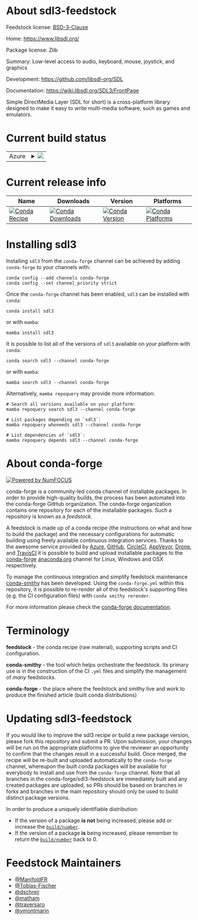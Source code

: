 About sdl3-feedstock
====================

Feedstock license: [BSD-3-Clause](https://github.com/conda-forge/sdl-feedstock/blob/main/LICENSE.txt)

Home: https://www.libsdl.org/

Package license: Zlib

Summary: Low-level access to audio, keyboard, mouse, joystick, and graphics

Development: https://github.com/libsdl-org/SDL

Documentation: https://wiki.libsdl.org/SDL3/FrontPage

Simple DirectMedia Layer (SDL for short) is a cross-platform library designed
to make it easy to write multi-media software, such as games and emulators.


Current build status
====================


<table>
    
  <tr>
    <td>Azure</td>
    <td>
      <details>
        <summary>
          <a href="https://dev.azure.com/conda-forge/feedstock-builds/_build/latest?definitionId=9425&branchName=main">
            <img src="https://dev.azure.com/conda-forge/feedstock-builds/_apis/build/status/sdl-feedstock?branchName=main">
          </a>
        </summary>
        <table>
          <thead><tr><th>Variant</th><th>Status</th></tr></thead>
          <tbody><tr>
              <td>linux_64</td>
              <td>
                <a href="https://dev.azure.com/conda-forge/feedstock-builds/_build/latest?definitionId=9425&branchName=main">
                  <img src="https://dev.azure.com/conda-forge/feedstock-builds/_apis/build/status/sdl-feedstock?branchName=main&jobName=linux&configuration=linux%20linux_64_" alt="variant">
                </a>
              </td>
            </tr><tr>
              <td>linux_aarch64</td>
              <td>
                <a href="https://dev.azure.com/conda-forge/feedstock-builds/_build/latest?definitionId=9425&branchName=main">
                  <img src="https://dev.azure.com/conda-forge/feedstock-builds/_apis/build/status/sdl-feedstock?branchName=main&jobName=linux&configuration=linux%20linux_aarch64_" alt="variant">
                </a>
              </td>
            </tr><tr>
              <td>linux_ppc64le</td>
              <td>
                <a href="https://dev.azure.com/conda-forge/feedstock-builds/_build/latest?definitionId=9425&branchName=main">
                  <img src="https://dev.azure.com/conda-forge/feedstock-builds/_apis/build/status/sdl-feedstock?branchName=main&jobName=linux&configuration=linux%20linux_ppc64le_" alt="variant">
                </a>
              </td>
            </tr><tr>
              <td>osx_64</td>
              <td>
                <a href="https://dev.azure.com/conda-forge/feedstock-builds/_build/latest?definitionId=9425&branchName=main">
                  <img src="https://dev.azure.com/conda-forge/feedstock-builds/_apis/build/status/sdl-feedstock?branchName=main&jobName=osx&configuration=osx%20osx_64_" alt="variant">
                </a>
              </td>
            </tr><tr>
              <td>osx_arm64</td>
              <td>
                <a href="https://dev.azure.com/conda-forge/feedstock-builds/_build/latest?definitionId=9425&branchName=main">
                  <img src="https://dev.azure.com/conda-forge/feedstock-builds/_apis/build/status/sdl-feedstock?branchName=main&jobName=osx&configuration=osx%20osx_arm64_" alt="variant">
                </a>
              </td>
            </tr><tr>
              <td>win_64</td>
              <td>
                <a href="https://dev.azure.com/conda-forge/feedstock-builds/_build/latest?definitionId=9425&branchName=main">
                  <img src="https://dev.azure.com/conda-forge/feedstock-builds/_apis/build/status/sdl-feedstock?branchName=main&jobName=win&configuration=win%20win_64_" alt="variant">
                </a>
              </td>
            </tr>
          </tbody>
        </table>
      </details>
    </td>
  </tr>
</table>

Current release info
====================

| Name | Downloads | Version | Platforms |
| --- | --- | --- | --- |
| [![Conda Recipe](https://img.shields.io/badge/recipe-sdl3-green.svg)](https://anaconda.org/conda-forge/sdl3) | [![Conda Downloads](https://img.shields.io/conda/dn/conda-forge/sdl3.svg)](https://anaconda.org/conda-forge/sdl3) | [![Conda Version](https://img.shields.io/conda/vn/conda-forge/sdl3.svg)](https://anaconda.org/conda-forge/sdl3) | [![Conda Platforms](https://img.shields.io/conda/pn/conda-forge/sdl3.svg)](https://anaconda.org/conda-forge/sdl3) |

Installing sdl3
===============

Installing `sdl3` from the `conda-forge` channel can be achieved by adding `conda-forge` to your channels with:

```
conda config --add channels conda-forge
conda config --set channel_priority strict
```

Once the `conda-forge` channel has been enabled, `sdl3` can be installed with `conda`:

```
conda install sdl3
```

or with `mamba`:

```
mamba install sdl3
```

It is possible to list all of the versions of `sdl3` available on your platform with `conda`:

```
conda search sdl3 --channel conda-forge
```

or with `mamba`:

```
mamba search sdl3 --channel conda-forge
```

Alternatively, `mamba repoquery` may provide more information:

```
# Search all versions available on your platform:
mamba repoquery search sdl3 --channel conda-forge

# List packages depending on `sdl3`:
mamba repoquery whoneeds sdl3 --channel conda-forge

# List dependencies of `sdl3`:
mamba repoquery depends sdl3 --channel conda-forge
```


About conda-forge
=================

[![Powered by
NumFOCUS](https://img.shields.io/badge/powered%20by-NumFOCUS-orange.svg?style=flat&colorA=E1523D&colorB=007D8A)](https://numfocus.org)

conda-forge is a community-led conda channel of installable packages.
In order to provide high-quality builds, the process has been automated into the
conda-forge GitHub organization. The conda-forge organization contains one repository
for each of the installable packages. Such a repository is known as a *feedstock*.

A feedstock is made up of a conda recipe (the instructions on what and how to build
the package) and the necessary configurations for automatic building using freely
available continuous integration services. Thanks to the awesome service provided by
[Azure](https://azure.microsoft.com/en-us/services/devops/), [GitHub](https://github.com/),
[CircleCI](https://circleci.com/), [AppVeyor](https://www.appveyor.com/),
[Drone](https://cloud.drone.io/welcome), and [TravisCI](https://travis-ci.com/)
it is possible to build and upload installable packages to the
[conda-forge](https://anaconda.org/conda-forge) [anaconda.org](https://anaconda.org/)
channel for Linux, Windows and OSX respectively.

To manage the continuous integration and simplify feedstock maintenance
[conda-smithy](https://github.com/conda-forge/conda-smithy) has been developed.
Using the ``conda-forge.yml`` within this repository, it is possible to re-render all of
this feedstock's supporting files (e.g. the CI configuration files) with ``conda smithy rerender``.

For more information please check the [conda-forge documentation](https://conda-forge.org/docs/).

Terminology
===========

**feedstock** - the conda recipe (raw material), supporting scripts and CI configuration.

**conda-smithy** - the tool which helps orchestrate the feedstock.
                   Its primary use is in the construction of the CI ``.yml`` files
                   and simplify the management of *many* feedstocks.

**conda-forge** - the place where the feedstock and smithy live and work to
                  produce the finished article (built conda distributions)


Updating sdl3-feedstock
=======================

If you would like to improve the sdl3 recipe or build a new
package version, please fork this repository and submit a PR. Upon submission,
your changes will be run on the appropriate platforms to give the reviewer an
opportunity to confirm that the changes result in a successful build. Once
merged, the recipe will be re-built and uploaded automatically to the
`conda-forge` channel, whereupon the built conda packages will be available for
everybody to install and use from the `conda-forge` channel.
Note that all branches in the conda-forge/sdl3-feedstock are
immediately built and any created packages are uploaded, so PRs should be based
on branches in forks and branches in the main repository should only be used to
build distinct package versions.

In order to produce a uniquely identifiable distribution:
 * If the version of a package **is not** being increased, please add or increase
   the [``build/number``](https://docs.conda.io/projects/conda-build/en/latest/resources/define-metadata.html#build-number-and-string).
 * If the version of a package **is** being increased, please remember to return
   the [``build/number``](https://docs.conda.io/projects/conda-build/en/latest/resources/define-metadata.html#build-number-and-string)
   back to 0.

Feedstock Maintainers
=====================

* [@ManifoldFR](https://github.com/ManifoldFR/)
* [@Tobias-Fischer](https://github.com/Tobias-Fischer/)
* [@dschreij](https://github.com/dschreij/)
* [@matham](https://github.com/matham/)
* [@traversaro](https://github.com/traversaro/)
* [@ymontmarin](https://github.com/ymontmarin/)

